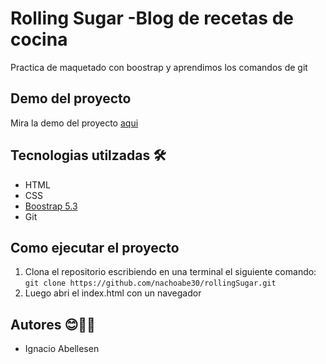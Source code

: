 # Rolling Sugar -Blog de recetas de cocina 


Practica de maquetado con boostrap y aprendimos los comandos de git

## Demo del proyecto

Mira la demo del proyecto [aqui](https://rollingsugarcod.netlify.app/)
<!-- Proyecto de link de netlify -->
<!-- Mira la dema del proyecto [aqui](link) -->

## Tecnologias utilzadas 🛠️

- HTML
- CSS
- [Boostrap 5.3](https://getboostrap.com)
- Git

## Como ejecutar el proyecto

1. Clona el repositorio escribiendo en una terminal el siguiente comando: `git clone https://github.com/nachoabe30/rollingSugar.git`
1. Luego abri el index.html con un navegador


## Autores 😊🧑‍💻

- Ignacio Abellesen 